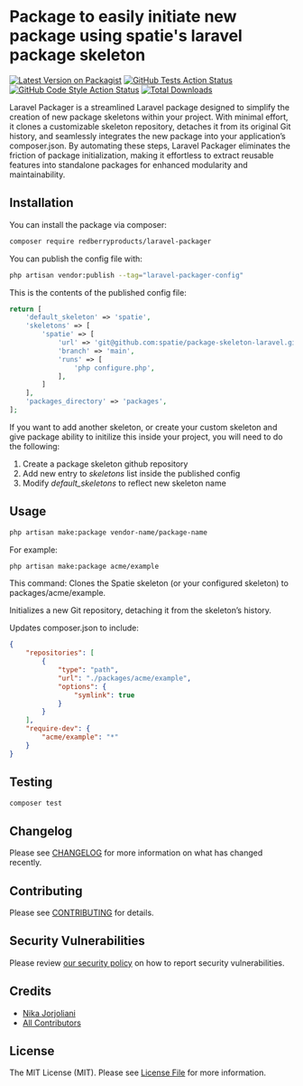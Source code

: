 # Package to easily initiate new package using spatie's laravel package skeleton

[![Latest Version on Packagist](https://img.shields.io/packagist/v/redberryproducts/laravel-packager.svg?style=flat-square)](https://packagist.org/packages/redberryproducts/laravel-packager)
[![GitHub Tests Action Status](https://img.shields.io/github/actions/workflow/status/redberryproducts/laravel-packager/run-tests.yml?branch=main&label=tests&style=flat-square)](https://github.com/redberryproducts/laravel-packager/actions?query=workflow%3Arun-tests+branch%3Amain)
[![GitHub Code Style Action Status](https://img.shields.io/github/actions/workflow/status/redberryproducts/laravel-packager/fix-php-code-style-issues.yml?branch=main&label=code%20style&style=flat-square)](https://github.com/redberryproducts/laravel-packager/actions?query=workflow%3A"Fix+PHP+code+style+issues"+branch%3Amain)
[![Total Downloads](https://img.shields.io/packagist/dt/redberryproducts/laravel-packager.svg?style=flat-square)](https://packagist.org/packages/redberryproducts/laravel-packager)

Laravel Packager is a streamlined Laravel package designed to simplify the creation of new package skeletons within your project. With minimal effort, it clones a customizable skeleton repository, detaches it from its original Git history, and seamlessly integrates the new package into your application’s composer.json. By automating these steps, Laravel Packager eliminates the friction of package initialization, making it effortless to extract reusable features into standalone packages for enhanced modularity and maintainability.

## Installation

You can install the package via composer:

```bash
composer require redberryproducts/laravel-packager
```

You can publish the config file with:

```bash
php artisan vendor:publish --tag="laravel-packager-config"
```

This is the contents of the published config file:

```php
return [
    'default_skeleton' => 'spatie',
    'skeletons' => [
        'spatie' => [
            'url' => 'git@github.com:spatie/package-skeleton-laravel.git',
            'branch' => 'main',
            'runs' => [
                'php configure.php',
            ],
        ]
    ],
    'packages_directory' => 'packages',
];
```

If you want to add another skeleton, or create your custom skeleton and give package ability to initilize this inside your project, you will need to do the following:
1. Create a package skeleton github repository
2. Add new entry to *skeletons* list inside the published config
3. Modify *default_skeletons* to reflect new skeleton name

## Usage

```bash
php artisan make:package vendor-name/package-name
```
For example:
```bash
php artisan make:package acme/example
```

This command:
Clones the Spatie skeleton (or your configured skeleton) to packages/acme/example.

Initializes a new Git repository, detaching it from the skeleton’s history.

Updates composer.json to include:
```json
{
    "repositories": [
        {
            "type": "path",
            "url": "./packages/acme/example",
            "options": {
                "symlink": true
            }
        }
    ],
    "require-dev": {
        "acme/example": "*"
    }
}
```

## Testing

```bash
composer test
```

## Changelog

Please see [CHANGELOG](CHANGELOG.md) for more information on what has changed recently.

## Contributing

Please see [CONTRIBUTING](CONTRIBUTING.md) for details.

## Security Vulnerabilities

Please review [our security policy](../../security/policy) on how to report security vulnerabilities.

## Credits

- [Nika Jorjoliani](https://github.com/RedberryProducts)
- [All Contributors](../../contributors)

## License

The MIT License (MIT). Please see [License File](LICENSE.md) for more information.
